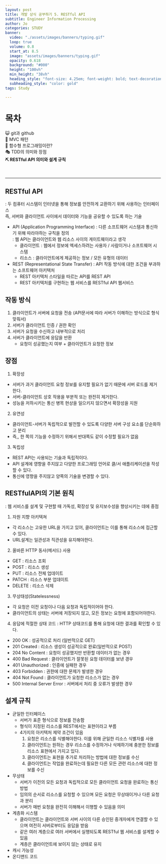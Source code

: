 ```yaml
---
layout: post
title: 개발 상식 공부하기 5. RESTful API
subtitle: Engineer Information Processing
author: Jo
categories: STUDY
banner:
  video: "./assets/images/banners/typing.gif"
  loop: true
  volume: 0.8
  start_at: 8.5
  image: "assets/images/banners/typing.gif"
  opacity: 0.618
  background: "#000"
  height: "100vh"
  min_height: "38vh"
  heading_style: "font-size: 4.25em; font-weight: bold; text-decoration: underline"
  subheading_style: "color: gold"
tags: Study

---
```


# 목차
😺 git과 github <br>
🚥 MVC 패턴 <br>
🎱 함수형 프로그래밍이란? <br>
🎭 TDD의 의미와 장점 <br>
<b>⛏ RESTful API 의미와 설계 규칙</b> <br>

<br>
<hr>

## RESTful API
: 두 컴퓨터 시스템이 인터넷을 통해 정보를 안전하게 교환하기 위해 사용하는 인터페이스<br>
  즉, 서버와 클라이언트 사이에서 데이터와 기능을 공유할 수 있도록 하는 기술

- API (Application Programming Interface)
  : 다른 소프트웨어 시스템과 통신하기 위해 따라야하는 규칙을 정의 <br>
  : 웹 API는 클라이언트와 웹 리소스 사이의 게이트웨이라고 생각
  - 클라이언트 : 웹에서 정보에 엑세스하려는 사용자 / 사람이거나 소프트웨어 시스템
  - 리소스 : 클라이언트에게 제공하는 정보 / 모든 유형의 데이터
- REST (Representational State Transfer)
  : API 작동 방식에 대한 조건을 부과하는 소프트웨어 아키텍처
  - REST 아키텍처 스타일을 따르는 API를 REST API
  - REST 아키텍처를 구현하는 웹 서비스를 RESTful API 웹서비스

## 작동 방식
1. 클라이언트가 서버에 요청을 전송 (API문서에 따라 서버가 이해하는 방식으로 형식 맞춰서)
2. 서버가 클라이언트 인증 / 권한 확인
3. 서버가 요청을 수신하고 내부적으로 처리
4. 서버가 클라이언트에 응답을 반환
   - 요청이 성공했는지 여부 + 클라이언트가 요청한 정보


## 장점
1. 확장성
  - 서버가 과거 클라이언트 요청 정보를 유지할 필요가 없기 때문에 서버 로드를 제거한다.
  - 서버-클라이언트 상호 작용을 부분적 또는 완전히 제거한다.
  - 성능을 저하시키는 통신 병목 현상을 일으키지 않으면서 확장성을 지원
2. 유연성
  - 클라이언트-서버가 독립적으로 발전할 수 있도록 다양한 서버 구성 요소를 단순화하고 분리
  - 즉,, 한 쪽의 기능을 수정하기 위해서 반대쪽도 같이 수정할 필요가 없음
3. 독립성
  - REST API는 사용되는 기술과 독립적이다.
  - API 설계에 영향을 주지않고 다양한 프로그래밍 언어로 클/서 애플리케이션을 작성할 수 있다.
  - 통신에 영향을 주지않고 양쪽의 기술을 변경할 수 있다.



## RESTfulAPI의 기본 원칙
: 웹 서비스를 설계 및 구현할 때 가독성, 확장성 및 유지보수성을 향상시키는 데에 중점
1. 자원 지향 아키텍쳐
  - 각 리소스는 고유한 URL을 가지고 있어, 클라이언트는 이를 통해 리소스에 접근할 수 있다.
  - URL설계는 일관성과 직관성을 유지해야한다.
2. 올바른 HTTP 동사(메서드) 사용
  - GET : 리소스 조회
  - POST : 리소스 생성
  - PUT : 리소스 전체 업데이트
  - PATCH : 리소스 부분 업데이트
  - DELETE : 리소스 삭제
3. 무상태성(Statelessness)
  - 각 요청은 이전 요청이나 다음 요청과 독립적이어야 한다.
  - 클라이언트의 상태는 서버에 저장되지 않고, 모든 정보는 요청에 포함되어야한다.
4. 응답에 적절한 상태 코드
  : HTTP 상태코드를 통해 요청에 대한 결과를 확인할 수 있다.
  - 200 OK : 성공적으로 처리 (일반적으로 GET)
  - 201 Created : 리소스 생성이 성공적으로 완료(일반적으로 POST)
  - 204 No Content : 요청이 성공했지만 반환할 데이터가 없는 경우
  - 400 Bad Request : 클라이언트가 잘못된 요청 데이터를 보낸 경우
  - 401 Unauthorized : 인증에 실패한 경우
  - 403 Forbidden : 권한에 대한 문제가 발생한 경우
  - 404 Not Found : 클라이언트가 요청한 리소스가 없는 경우
  - 500 Internal Server Error : 서버에서 처리 중 오류가 발생한 경우


## 설계 규칙
- 균일한 인터페이스
   - 서버가 표준 형식으로 정보를 전송함
   - 형식이 지정된 리소스를 REST에서는 표현이라고 부름
   - 4가지의 아키텍처 제약 조건이 있음
     1. 요청은 리소스를 식별해야한다. 이를 위해 균일한 리소스 식별자를 사용
     2. 클라이언트는 원하는 경우 리소스를 수정하거나 삭제하기에 충분한 정보를 리소스 표현에서 가지고 있다.
     3. 클라이언트는 표현을 추가로 처리하는 방법에 대한 정보를 수신
     4. 클라이언트는 작업을 완료하는데 필요한 다른 모든 관련 리소스에 대한 정보를 수신
 - 무상태
   - 서버가 이전의 모든 요청과 독립적으로 모든 클라이언트 요청을 완료하는 통신 방법
   - 임의의 순서로 리소스를 요청할 수 있으며 모든 요청은 무상태이거나 다른 요청과 분리
   - 서버가 매번 요청을 완전히 이해해서 이행할 수 있음을 의미
 - 계층화 시스템
   - 클라이언트는 클라이언트와 서버 사이의 다른 승인된 중개자에게 연결할 수 있으며 여전히 서버로부터도 응답을 받음
   - 같은 여러 계층으로 여러 서버에서 실행되도록 RESTful 웹 서비스를 설계할 수 있음
   - 계층은 클라이언트에 보이지 않는 상태로 유지
 - 캐시 가능성
  - 온디맨드 코드
    














